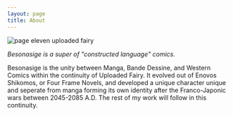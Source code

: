 ```yaml
---
layout: page
title: About
---
```

![page eleven uploaded fairy](https://raw.githubusercontent.com/LWFlouisa/UploadedFairy/main/pages/pagetest11.png)

<i>Besonasige is a super of "constructed language" comics.</i>

Besonasige is the unity between Manga, Bande Dessine, and Western Comics within the continuity of Uploaded Fairy. It evolved out of Enovos Shikomos, or Four Frame Novels, and developed a unique character unique and seperate from manga forming its own identity after the Franco-Japonic wars between 2045-2085 A.D. The rest of my work will follow in this continuity.
